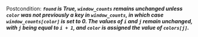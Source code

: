 Postcondition: ***`found` is True, `window_counts` remains unchanged unless `color` was not previously a key in `window_counts`, in which case `window_counts[color]` is set to 0. The values of `i` and `j` remain unchanged, with `j` being equal to `i + 1`, and `color` is assigned the value of `colors[j]`.***